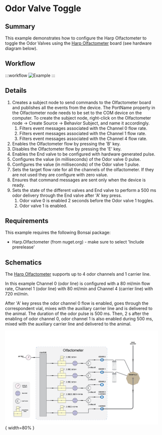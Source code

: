 # Odor Valve Toggle

## Summary
This example demonstrates how to configure the Harp Olfactometer to toggle the Odor Valves using the [Harp Olfactometer](https://github.com/harp-tech/device.olfactometer) board (see hardware diagram below).

## Workflow

:::workflow
![Example](~/workflows/HarpExamples/Olfactometer/OdorValveToggle/OdorValveToggle.bonsai)
:::

## Details

1. Creates a subject node to send commands to the Olfactometer board and publishes all the events from the device. The PortName property in the Olfactometer node needs to be set to the COM device on the computer. To create the subject node, right-click on the Olfactometer node -> Create Source -> Behavior Subject, and name it accordingly.
    1. Filters event messages associated with the Channel 0 flow rate.
    2. Filters event messages associated with the Channel 1 flow rate. 
    3. Filters event messages associated with the Channel 4 flow rate.  
2. Enables the Olfactometer flow by pressing the 'B' key.
3. Disables the Olfactometer flow by pressing the 'E' key.
4. Enables the End valve to be configured with hardware generated pulse.
5. Configures the value (in milliseconds) of the Odor valve 0 pulse.
6. Configures the value (in milliseconds) of the Odor valve 1 pulse.
7. Sets the target flow rate for all the channels of the olfactometer. If they are not used they are configure with zero value.
8. Ensures that command messages are sent only when the device is ready.
9. Sets the state of the different valves and End valve to perform a 500 ms odor delivery through the End valve after 'A' key press.
    1. Odor valve 0 is enabled 2 seconds before the Odor valve 1 toggles.
    2. Odor valve 1 is enabled.  


## Requirements

This example requires the following Bonsai package:
- Harp.Olfactometer (from nuget.org) - make sure to select 'Include prerelease'


## Schematics

The [Harp Olfactometer](https://github.com/harp-tech/device.olfactometer) supports up to 4 odor channels and 1 carrier line.

In this example Channel 0 (odor line) is configured with a 80 ml/min flow rate, Channel 1 (odor line) with 80 ml/min and Channel 4 (carrier line) with 720 ml/min. 

After 'A' key press the odor channel 0 flow is enabled, goes through the correspondent vial, mixes with the auxiliary carrier line and is delivered to the animal. The duration of the odor pulse is 500 ms. Then, 2 s after the enabling of odor channel 0, odor channel 1 is also enabled during 500 ms, mixed with the auxiliary carrier line and delivered to the animal.

![Schematics](./OdorValveToggle.png){ width=80% }


